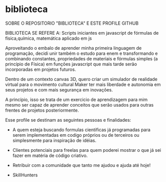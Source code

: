 # biblioteca
SOBRE O REPOSITORIO "BIBLIOTECA" E ESTE PROFILE GITHUB

BIBLIOTECA SE REFERE A:
Scripts iniciantes em javascript de fórmulas de física,química, matemática aplicado em js

Aproveitando o embalo de aprender minha primeira 
linguagem de programação, decidi unir também o 
estudo para enem e transformando e combinando 
constantes, propriedades de materiais e fórmulas simples (a
princípio de Física) em funções javascript que mais tarde
serão incorporadas em projetos futuros.

Dentro de um contexto canvas 3D, quero criar um simulador
de realidade virtual para o movimento cultural Maker ter mais 
liberdade e autonomia em seus projetos e com mais segurança 
em inovações. 

A princípio, isso se trata de um exercicio de aprendizagem
para mim mesmo ser capaz de aprender conceitos que 
serão usados para outras frentes de projetos posteriormente.

Esse profile se destinam as seguintes pessoas e finalidades:

* A quem esteja buscando formulas cientificas já programadas para 
serem implementadas em codigo próprios ou de terceiros ou 
simplesmente para inspiração de
idéias.

* Clientes potenciais para freelas para quem poderei mostrar o que 
já sei fazer em matéria de
código criativo.

* Retribuir com a comunidade que tanto me ajudou e ajuda até hoje!

* SkillHunters

